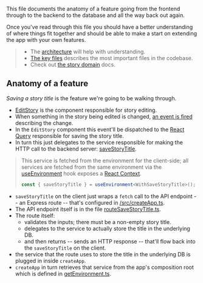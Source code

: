 This file documents the anatomy of a feature going from the frontend through to
the backend to the database and all the way back out again.

Once you've read through this file you should have a better understanding of
where things fit together and should be able to make a start on extending the
app with your own features.

> * The [architecture](./architecture.md) will help with understanding.
> * [The key files](./key-files.md) describes the most important files in the
> codebase.
> * Check out [the story domain](./domain.md) docs.

## Anatomy of a feature

_Saving a story title_ is the feature we're going to be walking through.

* [EditStory](/src/components/story/edit/EditStory.tsx) is the component
  responsible for story editing.
* When something in the story being edited is changed,
  [an event is fired](/src/components/story/edit/types.ts) describing the
  change.
* In the `EditStory` component this event'll be dispatched to the
  [React Query](https://tanstack.com/query/v4/docs/framework/react/overview)
  responsible for saving the story title.
* In turn this just delegates to the service responsible for making the HTTP
  call to the backend server:
  [saveStoryTitle](/src/domain/story/client/saveStoryTitle.ts).

> This service is fetched from the environment for the client-side; all services
> are fetched from the same environment via the
> [useEnvironment](/src/components/story/edit/context/ClientContext.ts) hook
> exposes a
> [React Context](https://react.dev/learn/passing-data-deeply-with-context).
>
> ```ts
> const { saveStoryTitle } = useEnvironment<WithSaveStoryTitle>();
> ```
>
>

* `saveStoryTitle` on the client just wraps a `fetch` call to the API endpoint
  -- an Express route -- that's configured in
  [/src/createApp.ts](/src/createApp.ts).
* The API endpoint itself is in the file
  [routeSaveStoryTitle.ts](/src/domain/story/route/routeSaveStoryTitle.ts).
* The route itself:
  * validates the inputs; there must be a non-empty story title.
  * delegates to the service to actually store the title in the underlying DB.
  * and then returns -- sends an HTTP response -- that'll flow back into the
    `saveStoryTitle` on the client.
* the service that the route uses to store the title in the underlying DB is
  plugged in inside `createApp`.
* `createApp` in turn retrieves that service from the app's composition root
  which is defined in [getEnvironment.ts](/src/environment/getEnvironment.ts).
